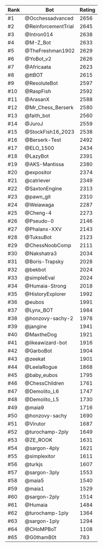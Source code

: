 Rank|Bot|Rating
---|---|---
#1|@Occhessadvanced|2656
#2|@ReinforcementTrial|2645
#3|@Intron014|2638
#4|@M-Z_Bot|2633
#5|@TheFreshman1902|2629
#6|@YoBot_v2|2626
#7|@Africaata|2623
#8|@ttBOT|2615
#9|@ResoluteBot|2597
#10|@RaspFish|2592
#11|@ArasanX|2588
#12|@Mr_Chess_Berserk|2580
#13|@faith_bot|2560
#14|@JuroJ|2559
#15|@StockFish16_2023|2538
#16|@Berserk-Test|2492
#17|@ELO_1500|2434
#18|@LazyBot|2391
#19|@AKS-Mantissa|2380
#20|@expositor|2374
#21|@catriever|2349
#22|@SaxtonEngine|2313
#23|@pawn_git|2310
#24|@Weiawaga|2287
#25|@Cheng-4|2273
#26|@Pseudo-0|2146
#27|@Phalanx-XXV|2143
#28|@TuksuBot|2123
#29|@ChessNoobComp|2111
#30|@Nakshatra3|2034
#31|@Boris-Trapsky|2028
#32|@bekbot|2024
#33|@simpleEval|2024
#34|@Humaia-Strong|2018
#35|@HistoryExplorer|1992
#36|@eubos|1991
#37|@Lynx_BOT|1984
#38|@honzovy-sachy-2|1978
#39|@jangine|1941
#40|@MaxtheDog|1921
#41|@likeawizard-bot|1916
#42|@GarboBot|1904
#43|@zeekat|1901
#44|@LeelaRogue|1868
#45|@baby_eubos|1795
#46|@ChessChildren|1761
#47|@Demolito_L6|1747
#48|@Demolito_L5|1730
#49|@maia9|1716
#50|@honzovy-sachy|1690
#51|@Virutor|1687
#52|@turochamp-2ply|1649
#53|@ZE_ROOK|1631
#54|@sargon-4ply|1621
#55|@simplexitor|1611
#56|@turkjs|1607
#57|@sargon-3ply|1553
#58|@maia5|1540
#59|@maia1|1529
#60|@sargon-2ply|1514
#61|@Humaia|1484
#62|@turochamp-1ply|1364
#63|@sargon-1ply|1294
#64|@CHoMPBoT|1108
#65|@G0thamB0t|783
